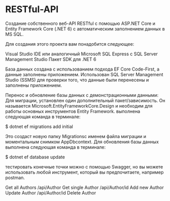 # RESTful-API

Создание собственного веб-API RESTful с помощью ASP.NET Core и Entity Framework Core (.NET 6) с автоматическим заполнением данных в MS SQL.

Для создания  этого проекта вам понадобится следующее:

Visual Studio IDE или аналогичный
Microsoft SQL Express с SQL Server Management Studio
Пакет SDK для .NET 6 

База данных создана с использованием подхода EF Core Code-First, а данные заполнены приложением.  Использован SQL Server Management Studio (SSMS) для проверки того, что данные были перенесены и заполнены приложением.

Перенос и обновление базы данных с демонстрационными данными:
Для миграции, установлен один дополнительный пакет/зависимость. Он называется Microsoft.EntityFrameworkCore.Design и необходим для работы основных инструментов Entity Framework. 
выполнена следующая команда в терминале:

$ dotnet ef migrations add initial

Это создаст новую папку Migrationsс именем файла миграции и моментальным снимком AppDbcontext.
Для обновления  базы данных выполнена следующая команда в терминале:

$ dotnet ef database update

тестировать конечные точки можно с помощью Swagger, но вы можете использовать любой инструмент, который вы предпочитаете, например postman.

Get all Authors /api/Author
Get single Author /api/Author/id
Add new Author
Update Author /api/Author/id
Delete Author




